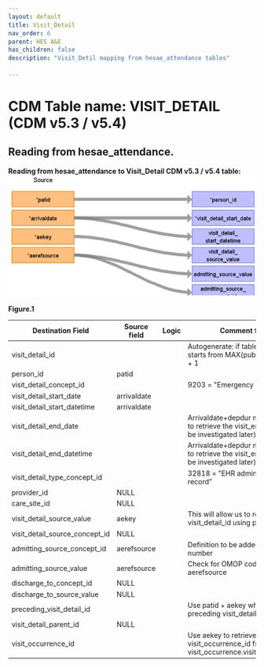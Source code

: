 ```yaml
---
layout: default
title: Visit_Detail
nav_order: 6
parent: HES A&E
has_children: false
description: "Visit_Detil mapping from hesae_attendance tables"

---
```



# CDM Table name: VISIT_DETAIL (CDM v5.3 / v5.4)

## Reading from hesae_attendance.

**Reading from hesae_attendance to Visit_Detail CDM v5.3 / v5.4 table:**
![](images/image4.png)

**Figure.1**

| Destination Field | Source field | Logic | Comment field |
| --- | --- | --- | --- |
| visit_detail_id |  |  | Autogenerate: if table is empty, starts from MAX(public.visit_detail) + 1|
| person_id | patid |  |  |
| visit_detail_concept_id |  |  | 9203 = "Emergency Room Visit" |
| visit_detail_start_date | arrivaldate | |  |
| visit_detail_start_datetime | arrivaldate | |  |
| visit_detail_end_date |  | | Arrivaldate+depdur may allow us to retrieve the visit_end_date (To be investigated later)|
| visit_detail_end_datetime | | |  Arrivaldate+depdur may allow us to retrieve the visit_end_date (To be investigated later)|
| visit_detail_type_concept_id |  |  | 32818 = "EHR administration record” |
| provider_id |NULL |  | |
| care_site_id |NULL |  |  |
| visit_detail_source_value | aekey | | This will allow us to retrieve visit_detail_id using patid. |
| visit_detail_source_concept_id | NULL |  | |
| admitting_source_concept_id | aerefsource |  | Definition to be added instead of number |
| admitting_source_value | aerefsource |  | Check for OMOP codes from aerefsource |
| discharge_to_concept_id |NULL |  |  |
| discharge_to_source_value |  NULL|  |  |
| preceding_visit_detail_id |  |  | Use patid + aekey where to get the preceding visit_detail_id if any.|
| visit_detail_parent_id | NULL |  |  |
| visit_occurrence_id |  |  | Use aekey to retrieve visit_occurrence_id from visit_occurrence.visit_source_value |